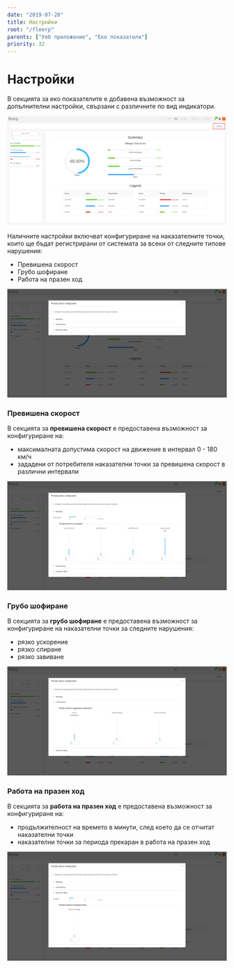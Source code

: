 ```yaml
---
date: "2019-07-20"
title: Настройки
root: "/fleerp"
parents: ["Уеб приложение", "Еко показатели"]
priority: 32
---
```


# Настройки

В секцията за еко показателите е добавена възможност за допълнителни настройки, свързани с различните по вид индикатори.

![Settings](settings.png)

Наличните настройки включват конфигуриране на наказателните точки, които ще бъдат регистрирани от системата за всеки от следните типове нарушения:
- Превишена скорост
- Грубо шофиране
- Работа на празен ход

![Settings-section](settings-section.png)

### Превишена скорост

В секцията за **превишена скорост** е предоставена възможност за конфигуриране на:
- максималната допустима скорост на движение в интервал 0 - 180 км/ч
- зададени от потребителя наказателни точки за превишена скорост в различни интервали

![Speeding](speeding.png)

### Грубо шофиране

В секцията за **грубо шофиране** е предоставена възможност за конфигуриране на наказателни точки за следните нарушения:
- рязко ускорение
- рязко спиране
- рязко завиване

![Harsh-driving](harsh-driving.png)

### Работа на празен ход

В секцията за **работа на празен ход** е предоставена възможност за конфигуриране на:
- продължителност на времето в минути, след което да се отчитат наказателни точки
- наказателни точки за периода прекаран в работа на празен ход

![Excessive-idling](excessive-idling.png)
